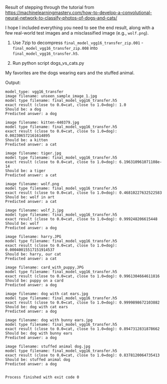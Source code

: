 
Result of stepping through the tutorial from https://machinelearningmastery.com/how-to-develop-a-convolutional-neural-network-to-classify-photos-of-dogs-and-cats/

I hope I included everything you need to see the end result, along with a few real-world test images and a misclassified image (e.g., `wolf.png`).

1. Use 7zip to decompress `final_model_vgg16_transfer_zip.001` - `final_model_vgg16_transfer_zip.008` into `final_model_vgg16_transfer.h5`.

1. Run python script dogs_vs_cats.py

My favorites are the dogs wearing ears and the stuffed animal.

Output:
```
model_type: vgg16_transfer
image filename: unseen_sample_image_1.jpg
model type filename: final_model_vgg16_transfer.h5
exact result (close to 0.0=cat, close to 1.0=dog): 1.0
Should be: a dog
Predicted answer: a dog

image filename: kitten-440379.jpg
model type filename: final_model_vgg16_transfer.h5
exact result (close to 0.0=cat, close to 1.0=dog): 0.002306572161614895
Should be: a kitten
Predicted answer: a cat

image filename: tiger.jpg
model type filename: final_model_vgg16_transfer.h5
exact result (close to 0.0=cat, close to 1.0=dog): 6.196310961071108e-14
Should be: a tiger
Predicted answer: a cat

image filename: wolf.png
model type filename: final_model_vgg16_transfer.h5
exact result (close to 0.0=cat, close to 1.0=dog): 0.46810227632522583
Should be: wolf in art
Predicted answer: a cat

image filename: wolf_2.jpg
model type filename: final_model_vgg16_transfer.h5
exact result (close to 0.0=cat, close to 1.0=dog): 0.999248206615448
Should be: wolf
Predicted answer: a dog

image filename: harry.JPG
model type filename: final_model_vgg16_transfer.h5
exact result (close to 0.0=cat, close to 1.0=dog): 0.00040015517151914537
Should be: harry, our cat
Predicted answer: a cat

image filename: card_with_puppy.JPG
model type filename: final_model_vgg16_transfer.h5
exact result (close to 0.0=cat, close to 1.0=dog): 0.9961304664611816
Should be: puppy on a card
Predicted answer: a dog

image filename: dog with cat ears.jpg
model type filename: final_model_vgg16_transfer.h5
exact result (close to 0.0=cat, close to 1.0=dog): 0.9999898672103882
Should be: dog with cat ears
Predicted answer: a dog

image filename: dog with bunny ears.jpg
model type filename: final_model_vgg16_transfer.h5
exact result (close to 0.0=cat, close to 1.0=dog): 0.8947312831878662
Should be: dog with bunny ears
Predicted answer: a dog

image filename: stuffed animal dog.jpg
model type filename: final_model_vgg16_transfer.h5
exact result (close to 0.0=cat, close to 1.0=dog): 0.8378120064735413
Should be: stuffed animal dog
Predicted answer: a dog


Process finished with exit code 0
```
